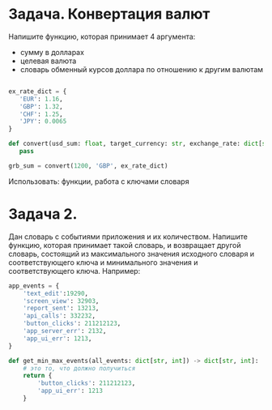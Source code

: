 # Задача. Конвертация валют

Напишите функцию, которая принимает 4 аргумента:
 - сумму в долларах
 - целевая валюта
 - словарь обменный курсов доллара по отношению к другим валютам

 ```python

ex_rate_dict = {
    'EUR': 1.16,
    'GBP': 1.32,
    'CHF': 1.25,
    'JPY': 0.0065
}

def convert(usd_sum: float, target_currency: str, exchange_rate: dict[str, float]) -> float:
    pass

grb_sum = convert(1200, 'GBP', ex_rate_dict)
 ```
Использовать: функции, работа с ключами словаря

# Задача 2.
Дан словарь с событиями приложения и их количеством. Напишите функцию, которая принимает такой словарь, и возвращает другой словарь, состоящий из максимального значения исходного словаря и соответствующего ключа и минимального значения и соответствующего ключа. Например:

```python
app_events = {
    'text_edit':19290,
    'screen_view': 32903,
    'report_sent': 13213,
    'api_calls': 332232,
    'button_clicks': 211212123,
    'app_server_err': 2132,
    'app_ui_err': 1213,
}

def get_min_max_events(all_events: dict[str, int]) -> dict[str, int]:
    # это то, что должно получиться
    return {
        'button_clicks': 211212123,
        'app_ui_err': 1213
    }
```

